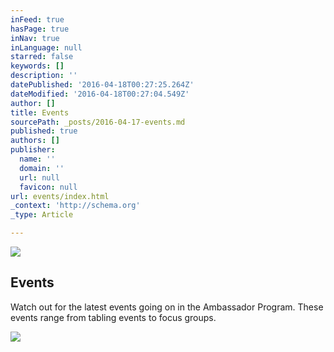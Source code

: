 ```yaml
---
inFeed: true
hasPage: true
inNav: true
inLanguage: null
starred: false
keywords: []
description: ''
datePublished: '2016-04-18T00:27:25.264Z'
dateModified: '2016-04-18T00:27:04.549Z'
author: []
title: Events
sourcePath: _posts/2016-04-17-events.md
published: true
authors: []
publisher:
  name: ''
  domain: ''
  url: null
  favicon: null
url: events/index.html
_context: 'http://schema.org'
_type: Article

---
```

![](https://the-grid-user-content.s3-us-west-2.amazonaws.com/5ff5914f-b958-421d-9e4a-8dff24544b71.png)

## Events

Watch out for the latest events going on in the Ambassador Program. These events range from tabling events to focus groups.

  
![](https://the-grid-user-content.s3-us-west-2.amazonaws.com/bacb7a42-15ac-4559-a0ab-f655da84a533.jpg)